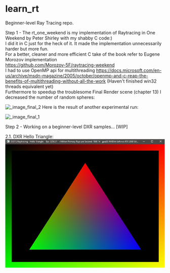 # learn_rt
Beginner-level Ray Tracing repo.   

Step 1 - The rt_one_weekend is my implementation of Raytracing in One Weekend by Peter Shirley with my shabby C code:)  
I did it in C just for the heck of it. It made the implementation unnecessarily harder but more fun.   
For a better, cleaner and more efficient C take of the book refer to Eugene Morozov implementation   
https://github.com/Morozov-5F/raytracing-weekend  
I had to use OpenMP api for multithreading 
https://docs.microsoft.com/en-us/archive/msdn-magazine/2005/october/openmp-and-c-reap-the-benefits-of-multithreading-without-all-the-work
(Haven't finished win32 threads equivalent yet)   
Furthermore to speedup the troublesome Final Render scene (chapter 13) I decreased the number of random spheres:    
   
![_image_final_2](https://user-images.githubusercontent.com/74592722/125200521-d3151e80-e280-11eb-90e9-19df62b0fc11.jpg)
Here is the result of another experimental run:   
   
![_image_final_1](https://user-images.githubusercontent.com/74592722/125200548-e7591b80-e280-11eb-8f6f-ab95818b6a71.jpg)

Step 2 - Working on a beginner-level DXR samples... [WIP]   

2.1. DXR Hello Triangle:   
![dxr hello tri](https://github.com/omd24/learn_rt/blob/65f8732b7b51c2552a3450d463703d6be3332607/dxr_101_tutorials/dxr_hello_triangle/dxr_hello_tri.jpg)

